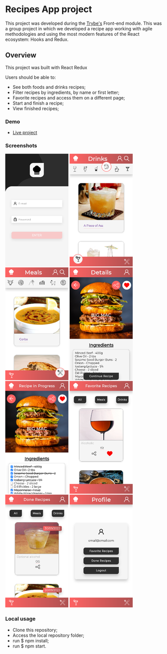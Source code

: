 # Recipes App project

This project was developed during the [Trybe's](https://www.betrybe.com/) Front-end module.
This was a group project in which we developed a recipe app working with agile methodologies and using the most modern features of the React ecosystem: Hooks and Redux.

## Overview

This project was built with React Redux

Users should be able to:

- See both foods and drinks recipes;
- Filter recipes by ingredients, by name or first letter;
- Favorite recipes and access them on a different page;
- Start and finish a recipe;
- View finished recipes;

### Demo
- [Live project](https://viniciuslacerda-recipes-app.vercel.app/)

### Screenshots
<div>
  <img src="rdm1.png" alt="1" width="200"/>
  <img src="rdm2.png" alt="2" width="200"/>
  <img src="rdm3.png" alt="3" width="200"/>
  <img src="rdm4.png" alt="4" width="200"/>
  <img src="rdm5.png" alt="5" width="200"/>
  <img src="rdm6.png" alt="6" width="200"/>
  <img src="rdm7.png" alt="7" width="200"/>
  <img src="rdm8.png" alt="8" width="200"/>
</div>

### Local usage
- Clone this repository;
- Access the local repository folder;
- run $ npm install;
- run $ npm start.
